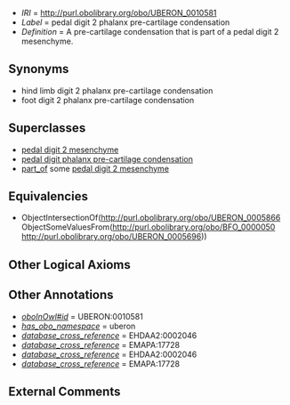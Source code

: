  * *IRI* = http://purl.obolibrary.org/obo/UBERON_0010581
 * *Label* = pedal digit 2 phalanx pre-cartilage condensation
 * *Definition* = A pre-cartilage condensation that is part of a pedal digit 2 mesenchyme.

## Synonyms

 * hind limb digit 2 phalanx pre-cartilage condensation
 * foot digit 2 phalanx pre-cartilage condensation

## Superclasses

 * [pedal digit 2 mesenchyme](../../UBERON/96/UBERON_0005696.md)
 * [pedal digit phalanx pre-cartilage condensation](../../UBERON/85/UBERON_0010585.md)
 * [part_of](../../BFO/50/BFO_0000050.md) some [pedal digit 2 mesenchyme](../../UBERON/96/UBERON_0005696.md)

## Equivalencies

 * ObjectIntersectionOf(<http://purl.obolibrary.org/obo/UBERON_0005866> ObjectSomeValuesFrom(<http://purl.obolibrary.org/obo/BFO_0000050> <http://purl.obolibrary.org/obo/UBERON_0005696>))

## Other Logical Axioms


## Other Annotations

 * *[oboInOwl#id](../../id/oboInOwl#id.md)* = UBERON:0010581
 * *[has_obo_namespace](../../ce/oboInOwl#hasOBONamespace.md)* = uberon
 * *[database_cross_reference](../../ef/oboInOwl#hasDbXref.md)* = EHDAA2:0002046
 * *[database_cross_reference](../../ef/oboInOwl#hasDbXref.md)* = EMAPA:17728
 * *[database_cross_reference](../../ef/oboInOwl#hasDbXref.md)* = EHDAA2:0002046
 * *[database_cross_reference](../../ef/oboInOwl#hasDbXref.md)* = EMAPA:17728

## External Comments

